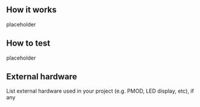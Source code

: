 <!---

This file is used to generate your project datasheet. Please fill in the information below and delete any unused
sections.

You can also include images in this folder and reference them in the markdown. Each image must be less than
512 kb in size, and the combined size of all images must be less than 1 MB.
-->

## How it works

placeholder

## How to test

placeholder

## External hardware

List external hardware used in your project (e.g. PMOD, LED display, etc), if any
